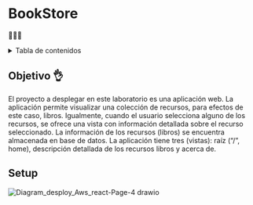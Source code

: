 # BookStore

 👾👾👾
 <details>
  <summary>Tabla de contenidos</summary>
  <ol>
    <li><a href="#Objetivo">Objetivo</a></li>
    <li><a href="#Setup">Flow</a></li>
            <ol>
            <li><a href="#ec2">EC2</a></li>
            <li><a href="#install-docker">Instalar Docker</a></li>
            <li><a href="#install-docker-compose">Instalar Docker compose</a></li>
            <li><a href="#nginx">Nginx</a></li>
        </ol>
    <li><a href="#testing">Testing</a></li>
  </ol>
</details>


## Objetivo 👌
El proyecto a desplegar en este laboratorio es una aplicación web. La aplicación permite visualizar una colección de recursos, para efectos de este caso, libros. Igualmente, cuando el usuario selecciona alguno de los recursos, se ofrece una vista con información detallada sobre el recurso seleccionado. La información de los recursos (libros) se encuentra almacenada en base de datos. La aplicación tiene tres (vistas): raíz (“/”, home), descripción detallada de los recursos libros y acerca de.

## Setup

![Diagram_desploy_Aws_react-Page-4 drawio](https://user-images.githubusercontent.com/53051443/168497527-fa9b3084-05fe-4fb9-b84d-9fd52d7021d3.svg)
